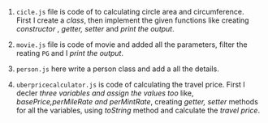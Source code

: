 
1. `cicle.js` file is code of to calculating circle area and circumference. First I create a *class*, then implement the given functions like creating *constructor* , *getter, setter* and *print the output*.

2. `movie.js` file is code of movie and added all the parameters, filter the reating `PG` and I *print the output*.

3. `person.js` here write a person class and add a all the details.

4. `uberpricecalculator.js` is code of calculating the travel price. First I decler *three variables and assign the values too* like, *basePrice,perMileRate and perMintRate*, creating *getter, setter* methods for all the variables, using *toString* method and calculate the *travel price*.


